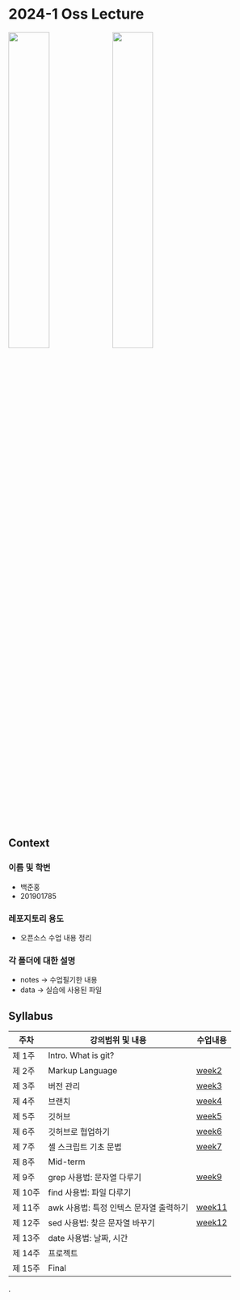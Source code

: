 # 2024-1 Oss Lecture  

<div>  

<img src="https://github.com/BaekJunehong/oss-git-pratice/assets/101456289/94bea07d-2aa3-4109-ae88-339bedc242c3.png" width="40%"></img>
<img src="https://github.com/BaekJunehong/oss-git-pratice/assets/101456289/085e8562-c197-4c98-b7c5-812a28f726cf.png" width="40%"></img> 

</div>

## Context    
### 이름 및 학번    
- 백준홍
- 201901785  
### 레포지토리 용도  
- 오픈소스 수업 내용 정리  
### 각 폴더에 대한 설명  
- notes -> 수업필기한 내용  
- data -> 실습에 사용된 파일  

## Syllabus   

| 주차 | 강의범위 및 내용 | 수업내용 |  
| ------ | ------ | ------ |  
| 제 1주 | Intro. What is git? |  
| 제 2주 | Markup Language | [week2](https://github.com/BaekJunehong/oss-git-pratice/blob/main/notes/w02.md) |   
| 제 3주 | 버전 관리 | [week3](https://github.com/BaekJunehong/oss-git-pratice/blob/main/notes/w03.md) |    
| 제 4주 | 브랜치 | [week4](https://github.com/BaekJunehong/oss-git-pratice/blob/main/notes/w04.md) | 
| 제 5주 | 깃허브 | [week5](https://github.com/BaekJunehong/oss-git-pratice/blob/main/notes/w05.md) | 
| 제 6주 | 깃허브로 협업하기 | [week6](https://github.com/BaekJunehong/oss-git-pratice/blob/main/notes/w05.md) | 
| 제 7주 | 셸 스크립트 기초 문법 | [week7](https://github.com/BaekJunehong/oss-git-pratice/blob/main/notes/w06.md) | 
| 제 8주 | Mid-term  |  
| 제 9주 | grep 사용법: 문자열 다루기  | [week9](https://github.com/BaekJunehong/oss-git-pratice/blob/main/notes/w09.md) | 
| 제 10주 | find 사용법: 파일 다루기  |
| 제 11주 | awk 사용법: 특정 인텍스 문자열 출력하기 | [week11](https://github.com/BaekJunehong/oss-git-pratice/blob/main/notes/w11.md) | 
| 제 12주 | sed 사용법: 찾은 문자열 바꾸기 | [week12](https://github.com/BaekJunehong/oss-git-pratice/blob/main/notes/w12.md) | 
| 제 13주 | date 사용법: 날짜, 시간  | 
| 제 14주 | 프로젝트 |
| 제 15주 | Final  |  


.  

